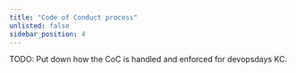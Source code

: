 ```yaml
---
title: "Code of Conduct process"
unlisted: false
sidebar_position: 4
---
```


TODO: Put down how the CoC is handled and enforced for devopsdays KC.
